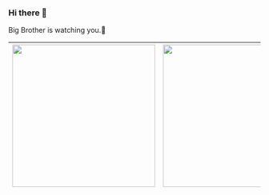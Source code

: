 ### Hi there 👋

Big Brother is watching you.🗿

| <a href="https://github.com/anuraghazra/github-readme-stats"><img align="center" height="285" src="https://github-readme-stats.vercel.app/api?username=realgeoffrey&show_icons=true&include_all_commits=true&hide_border=true&hide_rank=true"/></a> | <a href="https://github.com/anuraghazra/github-readme-stats"><img align="center" height="285" src="https://github-readme-stats.vercel.app/api/top-langs/?username=realgeoffrey&hide_border=true" /></a> |
| ------ | ------ |
